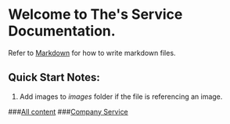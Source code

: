 
# Welcome to The's **Service** Documentation.
Refer to [Markdown](http://daringfireball.net/projects/markdown/) for how to write markdown files.
## Quick Start Notes:
1. Add images to *images* folder if the file is referencing an image.

###[All content](service/toc.html)
###[Company Service](service/Spike.Integration.Services.V01.Company.CompanyService.html)